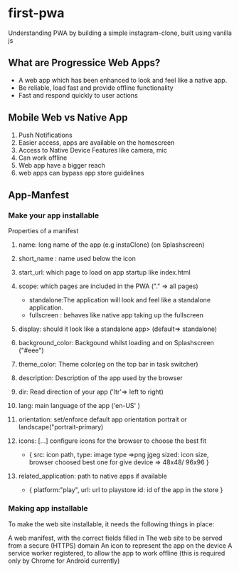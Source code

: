# first-pwa

Understanding PWA by building a simple instagram-clone, built using vanilla js

## What are Progressice Web Apps?

- A web app which has been enhanced to look and feel like a native app.
- Be reliable, load fast and provide offline functionality
- Fast and respond quickly to user actions

## Mobile Web vs Native App

1. Push Notifications
2. Easier access, apps are available on the homescreen
3. Access to Native Device Features like camera, mic
4. Can work offline
5. Web app have a bigger reach
6. web apps can bypass app store guidelines

## App-Manfest

### Make your app installable

Properties of a manifest

1. name: long name of the app (e.g instaClone) (on Splashscreen)
2. short_name : name used below the icon
3. start_url: which page to load on app startup like index.html
4. scope: which pages are included in the PWA ("." => all pages)

   - standalone:The application will look and feel like a standalone application.
   - fullscreen : behaves like native app taking up the fullscreen

5. display: should it look like a standalone app> (default=> standalone)
6. background_color: Backgound whilst loading and on Splashscreen ("#eee")
7. theme_color: Theme color(eg on the top bar in task switcher)
8. description: Description of the app used by the browser
9. dir: Read direction of your app ('ltr'=> left to right)
10. lang: main language of the app ('en-US' )
11. orientation: set/enforce default app orientation portrait or landscape("portrait-primary)
12. icons: [...] configure icons for the browser to choose the best fit
    - {
      src: icon path,
      type: image type =>png jgeg
      sized: icon size, browser choosed best one for give device => 48x48/ 96x96
      }
13. related_application: path to native apps if available
    - {
      platform:"play",
      url: url to playstore
      id: id of the app in the store
      }

### Making app installable

To make the web site installable, it needs the following things in place:

A web manifest, with the correct fields filled in
The web site to be served from a secure (HTTPS) domain
An icon to represent the app on the device
A service worker registered, to allow the app to work offline (this is required only by Chrome for Android currently)
